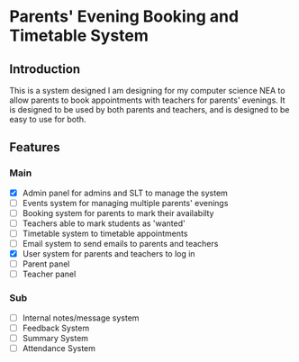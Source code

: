 # Parents' Evening Booking and Timetable System
## Introduction
This is a system designed I am designing for my computer science NEA to allow parents to book appointments with teachers for parents' evenings. It is designed to be used by both parents and teachers, and is designed to be easy to use for both.
## Features
### Main
- [x] Admin panel for admins and SLT to manage the system
- [ ] Events system for managing multiple parents' evenings
- [ ] Booking system for parents to mark their availabilty
- [ ] Teachers able to mark students as 'wanted'
- [ ] Timetable system to timetable appointments
- [ ] Email system to send emails to parents and teachers
- [x] User system for parents and teachers to log in
- [ ] Parent panel
- [ ] Teacher panel
### Sub
- [ ] Internal notes/message system
- [ ] Feedback System
- [ ] Summary System
- [ ] Attendance System